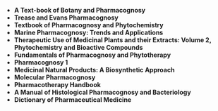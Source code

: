 <ul>
<li><b><a target="_blank" href="https://github.com/manjunath5496/Pharmacognosy-Books/blob/master/psy(1).pdf" style="text-decoration:none;">A Text-book of Botany and Pharmacognosy</a></b></li>
                                <li><b><a target="_blank" href="https://github.com/manjunath5496/Pharmacognosy-Books/blob/master/psy(2).pdf" style="text-decoration:none;">Trease and Evans Pharmacognosy</a></b></li>
                                <li><b><a target="_blank" href="https://github.com/manjunath5496/Pharmacognosy-Books/blob/master/psy(3).pdf" style="text-decoration:none;">Textbook of Pharmacognosy and Phytochemistry</a></b></li>
 <li><b><a target="_blank" href="https://github.com/manjunath5496/Pharmacognosy-Books/blob/master/psy(4).pdf" style="text-decoration:none;">Marine
Pharmacognosy: Trends and Applications </a></b></li>                              
<li><b><a target="_blank" href="https://github.com/manjunath5496/Pharmacognosy-Books/blob/master/psy(5).pdf" style="text-decoration:none;">Therapeutic Use of Medicinal Plants and their Extracts: Volume 2, Phytochemistry and Bioactive Compounds </a></b></li>
                                
 <li><b><a target="_blank" href="https://github.com/manjunath5496/Pharmacognosy-Books/blob/master/psy(6).pdf" style="text-decoration:none;">Fundamentals of Pharmacognosy and Phytotherapy</a></b></li>
                          
<li><b><a target="_blank" href="https://github.com/manjunath5496/Pharmacognosy-Books/blob/master/psy(7).pdf" style="text-decoration:none;">Pharmacognosy 1</a></b></li>
                                <li><b><a target="_blank" href="https://github.com/manjunath5496/Pharmacognosy-Books/blob/master/psy(8).pdf" style="text-decoration:none;">Medicinal Natural Products: A Biosynthetic Approach</a></b></li>
                                <li><b><a target="_blank" href="https://github.com/manjunath5496/Pharmacognosy-Books/blob/master/psy(9).pdf" style="text-decoration:none;">Molecular Pharmacognosy</a></b></li>
                                
<li><b><a target="_blank" href="https://github.com/manjunath5496/Pharmacognosy-Books/blob/master/psy(10).pdf" style="text-decoration:none;">Pharmacotherapy Handbook</a></b></li>

<li><b><a target="_blank" href="https://github.com/manjunath5496/Pharmacognosy-Books/blob/master/psy(11).pdf" style="text-decoration:none;">A Manual of Histological Pharmacognosy and Bacteriology </a></b></li>
                                <li><b><a target="_blank" href="https://github.com/manjunath5496/Pharmacognosy-Books/blob/master/psy(12).pdf" style="text-decoration:none;">Dictionary of Pharmaceutical Medicine</a></b></li>
                               



                                
 
</ul>
